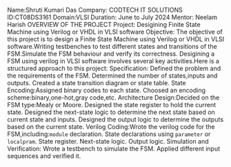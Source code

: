 Name:Shruti Kumari Das
Company: CODTECH IT SOLUTIONS
ID:CT08DS3161
Domain:VLSI
Duration: June to July 2024
Mentor: Neelam Harish
OVERVIEW OF THE PROJECT
Project: Desigining Finite State Machine using Verilog or VHDL in VLSI software
Objective:
The objective of this project is to design a Finite State Machine using Verilog or VHDL in VLSI software.Writing testbenches to test different states and transitions of the FSM.Simulate the FSM behaviour and verify its correctness.
Desigining a FSM using verilog in VLSI software involves several key activities.Here is a structured approach to this project:
Specification: Defined the problem and the requirements of the FSM.
               Determined the number of states,inputs and outputs.
               Created a state transition diagram or state table.
State Encoding:Assigned binary codes to each state.
               Choosed an encoding scheme:binary,one-hot,gray code,etc.
Architecture Design:Decided on the FSM type:Mealy or Moore.
                    Designed the state register to hold the current state.
                    Designed the next-state logic to determine the next state based on current state and inputs.
                    Designed the output logic to determine the outputs based on the current state.
Verilog Coding:Wrote the verilog code for the FSM,including:`module` declaration.
                                                             State declarations using `parameter` or `localpram`.
                                                             State register.
                                                             Next-state logic.
                                                             Output logic.
Simulation and Verification: Wrote a testbench to simulate the FSM.
                             Applied different input sequences and verified it.
